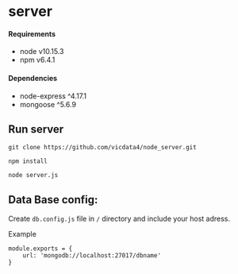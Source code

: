 # server

#### Requirements

* node v10.15.3</br>
* npm v6.4.1

#### Dependencies

* node-express ^4.17.1</br>
* mongoose ^5.6.9


## Run server

`git clone https://github.com/vicdata4/node_server.git`

`npm install`

`node server.js`

## Data Base config:

Create `db.config.js` file in `/` directory and include your host adress.

Example
```
module.exports = {
    url: 'mongodb://localhost:27017/dbname'
}
```








